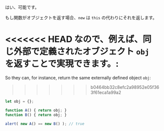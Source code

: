 はい、可能です。

もし関数がオブジェクトを返す場合、`new` は `this` の代わりにそれを返します。

<<<<<<< HEAD
なので、例えば、同じ外部で定義されたオブジェクト `obj` を返すことで実現できます。:
=======
So they can, for instance, return the same externally defined object `obj`:
>>>>>>> b0464bb32c8efc2a98952e05f363f61eca1a99a2

```js run no-beautify
let obj = {};

function A() { return obj; }
function B() { return obj; }

alert( new A() == new B() ); // true
```
